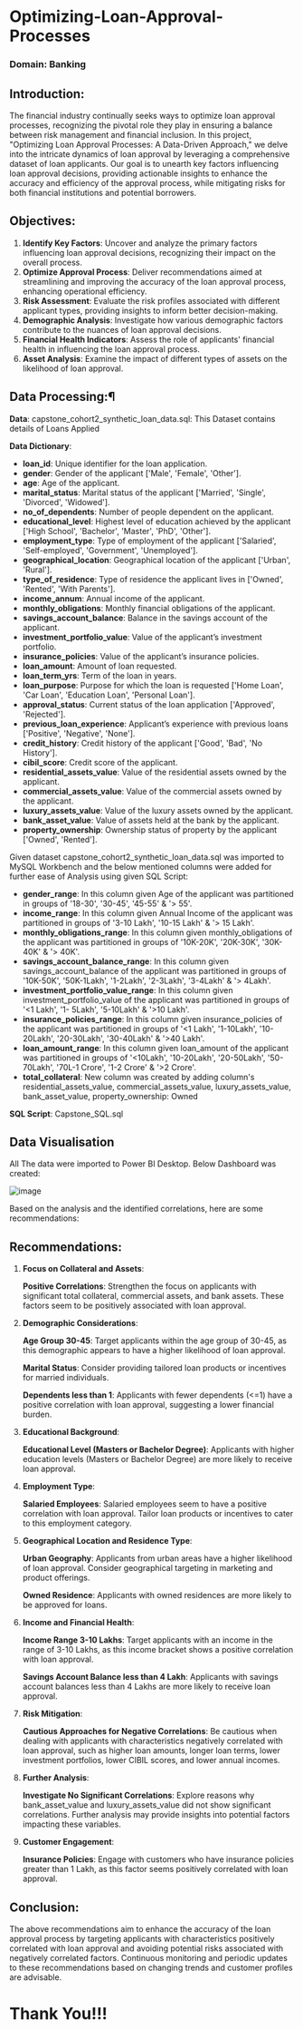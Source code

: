 # Optimizing-Loan-Approval-Processes
### Domain: Banking
## Introduction:
The financial industry continually seeks ways to optimize loan approval processes, recognizing the pivotal role they play in ensuring a balance between risk management and financial inclusion. In this project, "Optimizing Loan Approval Processes: A Data-Driven Approach," we delve into the intricate dynamics of loan approval by leveraging a comprehensive dataset of loan applicants. Our goal is to unearth key factors influencing loan approval decisions, providing actionable insights to enhance the accuracy and efficiency of the approval process, while mitigating risks for both financial institutions and potential borrowers.

## Objectives:
1. __Identify Key Factors__: Uncover and analyze the primary factors influencing loan approval decisions, recognizing their impact on the overall process.
2. __Optimize Approval Process__: Deliver recommendations aimed at streamlining and improving the accuracy of the loan approval process, enhancing operational efficiency.
3. __Risk Assessment__: Evaluate the risk profiles associated with different applicant types, providing insights to inform better decision-making.
4. __Demographic Analysis__: Investigate how various demographic factors contribute to the nuances of loan approval decisions.
5. __Financial Health Indicators__: Assess the role of applicants' financial health in influencing the loan approval process.
6. __Asset Analysis__: Examine the impact of different types of assets on the likelihood of loan approval.

## Data Processing:¶
__Data__: capstone_cohort2_synthetic_loan_data.sql: This Dataset contains details of Loans Applied

__Data Dictionary__:

- __loan_id__: Unique identifier for the loan application.
- __gender__: Gender of the applicant ['Male', 'Female', 'Other'].
- __age__: Age of the applicant.
- __marital_status__: Marital status of the applicant ['Married', 'Single', 'Divorced', 'Widowed'].
- __no_of_dependents__: Number of people dependent on the applicant.
- __educational_level__: Highest level of education achieved by the applicant ['High School', 'Bachelor', 'Master', 'PhD', 'Other'].
- __employment_type__: Type of employment of the applicant ['Salaried', 'Self-employed', 'Government', 'Unemployed'].
- __geographical_location__: Geographical location of the applicant ['Urban', 'Rural'].
- __type_of_residence__: Type of residence the applicant lives in ['Owned', 'Rented', 'With Parents'].
- __income_annum__: Annual income of the applicant.
- __monthly_obligations__: Monthly financial obligations of the applicant.
- __savings_account_balance__: Balance in the savings account of the applicant.
- __investment_portfolio_value__: Value of the applicant’s investment portfolio.
- __insurance_policies__: Value of the applicant’s insurance policies.
- __loan_amount__: Amount of loan requested.
- __loan_term_yrs__: Term of the loan in years.
- __loan_purpose__: Purpose for which the loan is requested ['Home Loan', 'Car Loan', 'Education Loan', 'Personal Loan'].
- __approval_status__: Current status of the loan application ['Approved', 'Rejected'].
- __previous_loan_experience__: Applicant’s experience with previous loans ['Positive', 'Negative', 'None'].
- __credit_history__: Credit history of the applicant ['Good', 'Bad', 'No History'].
- __cibil_score__: Credit score of the applicant.
- __residential_assets_value__: Value of the residential assets owned by the applicant.
- __commercial_assets_value__: Value of the commercial assets owned by the applicant.
- __luxury_assets_value__: Value of the luxury assets owned by the applicant.
- __bank_asset_value__: Value of assets held at the bank by the applicant.
- __property_ownership__: Ownership status of property by the applicant ['Owned', 'Rented'].

Given dataset capstone_cohort2_synthetic_loan_data.sql was imported to MySQL Workbench and the below mentioned columns were added for further ease of Analysis using given SQL Script:

- __gender_range__: In this column given Age of the applicant was partitioned in groups of '18-30', '30-45', '45-55' & '> 55'.
- __income_range__: In this column given Annual Income of the applicant was partitioned in groups of '3-10 Lakh', '10-15 Lakh' & '> 15 Lakh'.
- __monthly_obligations_range__: In this column given monthly_obligations of the applicant was partitioned in groups of '10K-20K', '20K-30K', '30K-40K' & '> 40K'.
- __savings_account_balance_range__: In this column given savings_account_balance of the applicant was partitioned in groups of '10K-50K', '50K-1Lakh', '1-2Lakh', '2-3Lakh', '3-4Lakh' & '> 4Lakh'.
- __investment_portfolio_value_range__: In this column given investment_portfolio_value of the applicant was partitioned in groups of '<1 Lakh', '1- 5Lakh', '5-10Lakh' & '>10 Lakh'.
- __insurance_policies_range__: In this column given insurance_policies of the applicant was partitioned in groups of '<1 Lakh', '1-10Lakh', '10-20Lakh', '20-30Lakh', '30-40Lakh' & '>40 Lakh'.
- __loan_amount_range__: In this column given loan_amount of the applicant was partitioned in groups of '<10Lakh', '10-20Lakh', '20-50Lakh', '50-70Lakh', '70L-1 Crore', '1-2 Crore' & '>2 Crore'.
- __total_collateral__: New column was created by adding column's residential_assets_value, commercial_assets_value, luxury_assets_value, bank_asset_value, property_ownership: Owned

__SQL Script__: Capstone_SQL.sql

## Data Visualisation
All The data were imported to Power BI Desktop. Below Dashboard was created:

![image](https://github.com/kaushiknd/Optimizing-Loan-Approval-Processes/assets/115521614/328fda4b-bd62-4bdd-a9ad-83f78dd59567)


Based on the analysis and the identified correlations, here are some recommendations:

## Recommendations:
1. __Focus on Collateral and Assets__:

   __Positive Correlations__: Strengthen the focus on applicants with significant total collateral, commercial assets, and bank assets. These factors seem to be positively associated with loan approval.

2. __Demographic Considerations__:

   __Age Group 30-45__: Target applicants within the age group of 30-45, as this demographic appears to have a higher likelihood of loan approval.
   
   __Marital Status__: Consider providing tailored loan products or incentives for married individuals.
   
   __Dependents less than 1__: Applicants with fewer dependents (<=1) have a positive correlation with loan approval, suggesting a lower financial burden.

3. __Educational Background__:
   
    __Educational Level (Masters or Bachelor Degree)__: Applicants with higher education levels (Masters or Bachelor Degree) are more likely to receive loan approval.

4. __Employment Type__:
   
    __Salaried Employees__: Salaried employees seem to have a positive correlation with loan approval. Tailor loan products or incentives to cater to this employment category.

5. __Geographical Location and Residence Type__:

   __Urban Geography__: Applicants from urban areas have a higher likelihood of loan approval. Consider geographical targeting in marketing and product offerings.

   __Owned Residence__: Applicants with owned residences are more likely to be approved for loans.

6. __Income and Financial Health__:

    __Income Range 3-10 Lakhs__: Target applicants with an income in the range of 3-10 Lakhs, as this income bracket shows a positive correlation with loan approval.

    __Savings Account Balance less than 4 Lakh__: Applicants with savings account balances less than 4 Lakhs are more likely to receive loan approval.

7. __Risk Mitigation__:

    __Cautious Approaches for Negative Correlations__: Be cautious when dealing with applicants with characteristics negatively correlated with loan approval, such as higher loan amounts, longer loan terms, lower investment portfolios, lower CIBIL scores, and lower annual incomes.

8. __Further Analysis__:

    __Investigate No Significant Correlations__: Explore reasons why bank_asset_value and luxury_assets_value did not show significant correlations. Further analysis may provide insights into potential factors impacting these variables.

9. __Customer Engagement__:

    __Insurance Policies__: Engage with customers who have insurance policies greater than 1 Lakh, as this factor seems positively correlated with loan approval.

## Conclusion:
The above recommendations aim to enhance the accuracy of the loan approval process by targeting applicants with characteristics positively correlated with loan approval and avoiding potential risks associated with negatively correlated factors. Continuous monitoring and periodic updates to these recommendations based on changing trends and customer profiles are advisable.

# Thank You!!!
